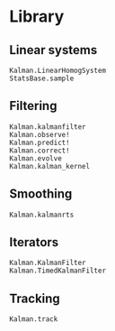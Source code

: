 # Library

## Linear systems

```@docs
Kalman.LinearHomogSystem
StatsBase.sample
```

## Filtering

```@docs
Kalman.kalmanfilter
Kalman.observe!
Kalman.predict!
Kalman.correct!
Kalman.evolve
Kalman.kalman_kernel
```

## Smoothing

```@docs
Kalman.kalmanrts
```

## Iterators
```@docs
Kalman.KalmanFilter
Kalman.TimedKalmanFilter
```

## Tracking
```@docs
Kalman.track
```
